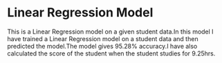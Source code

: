 # Linear Regression Model
This is a Linear Regression model on a given student data.In this model I have trained a Linear Regression model on a student data and then predicted the model.The model gives 95.28% accuracy.I have also calculated the score of the student when the student studies for 9.25hrs.
